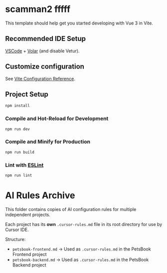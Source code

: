 # scamman2 fffff

This template should help get you started developing with Vue 3 in Vite.

## Recommended IDE Setup

[VSCode](https://code.visualstudio.com/) + [Volar](https://marketplace.visualstudio.com/items?itemName=Vue.volar) (and disable Vetur).

## Customize configuration

See [Vite Configuration Reference](https://vite.dev/config/).

## Project Setup

```sh
npm install
```

### Compile and Hot-Reload for Development

```sh
npm run dev
```

### Compile and Minify for Production

```sh
npm run build
```

### Lint with [ESLint](https://eslint.org/)

```sh
npm run lint
```


# AI Rules Archive

This folder contains copies of AI configuration rules for multiple independent projects.

Each project has its **own** `.cursor-rules.md` file in its root directory for use by Cursor IDE.

Structure:
- `petsbook-frontend.md` → Used as `.cursor-rules.md` in the PetsBook Frontend project
- `petsbook-backend.md` → Used as `.cursor-rules.md` in the PetsBook Backend project